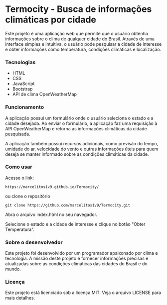 <h1>Termocity - Busca de informações climáticas por cidade</h1>
Este projeto é uma aplicação web que permite que o usuário obtenha informações sobre o clima de qualquer cidade do Brasil. Através de uma interface simples e intuitiva, o usuário pode pesquisar a cidade de interesse e obter informações como temperatura, condições climáticas e localização.<br>

<h3>Tecnologias</h3>

* HTML
* CSS
* JavaScript
* Bootstrap
* API de clima OpenWeatherMap

<h3>Funcionamento</h3>
A aplicação possui um formulário onde o usuário seleciona o estado e a cidade desejada. Ao enviar o formulário, a aplicação faz uma requisição à API OpenWeatherMap e retorna as informações climáticas da cidade pesquisada.

A aplicação também possui recursos adicionais, como previsão do tempo, umidade do ar, velocidade do vento e outras informações úteis para quem deseja se manter informado sobre as condições climáticas da cidade.

<h3>Como usar</h3>
Acesse o link:

```
https://marcelitos1v9.github.io/Termocity/

```
ou clone o repositório

```
git clone https://github.com/marcelitos1v9/Termocity.git

```


Abra o arquivo index.html no seu navegador.

Selecione o estado e a cidade de interesse e clique no botão "Obter Temperatura".

<h3>Sobre o desenvolvedor</h3>
Este projeto foi desenvolvido por um programador apaixonado por clima e tecnologia. A missão deste projeto é fornecer informações precisas e atualizadas sobre as condições climáticas das cidades do Brasil e do mundo.

<h3>Licença</h3>

Este projeto está licenciado sob a licença MIT. Veja o arquivo LICENSE para mais detalhes.
